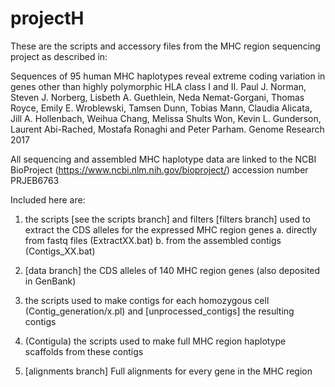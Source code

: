 # projectH

These are the scripts and accessory files from the MHC region sequencing project as described in:

Sequences of 95 human MHC haplotypes reveal extreme coding variation in genes other than highly polymorphic HLA class I and II.
Paul J. Norman, Steven J. Norberg, Lisbeth A. Guethlein, Neda Nemat-Gorgani, Thomas Royce, Emily E. Wroblewski, Tamsen Dunn, Tobias Mann, Claudia Alicata, Jill A. Hollenbach, Weihua Chang, Melissa Shults Won, Kevin L. Gunderson, Laurent Abi-Rached, Mostafa Ronaghi and Peter Parham.
Genome Research 2017

All sequencing and assembled MHC haplotype data are linked to the NCBI BioProject (https://www.ncbi.nlm.nih.gov/bioproject/) accession number PRJEB6763

Included here are:

1. the scripts [see the scripts branch] and filters [filters branch] used to extract the CDS alleles for the expressed MHC region genes a. directly from fastq files (ExtractXX.bat) b. from the assembled contigs (Contigs_XX.bat)

2. [data branch] the CDS alleles of 140 MHC region genes (also deposited in GenBank)

3. the scripts used to make contigs for each homozygous cell (Contig_generation/x.pl) and [unprocessed_contigs] the resulting contigs

4. (Contigula) the scripts used to make full MHC region haplotype scaffolds from these contigs

5. [alignments branch] Full alignments for every gene in the MHC region 
